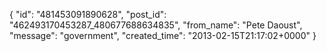  {
   "id": "481453091890628",
   "post_id": "462493170453287_480677688634835",
   "from_name": "Pete Daoust",
   "message": "government",
   "created_time": "2013-02-15T21:17:02+0000"
 }
